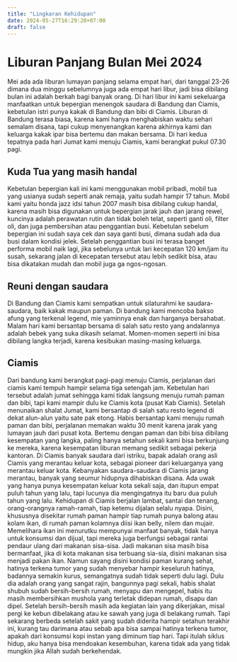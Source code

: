 ```yaml
---
title: "Lingkaran Kehidupan"
date: 2024-05-27T16:29:20+07:00
draft: false
---
```


# Liburan Panjang Bulan Mei 2024

Mei ada ada liburan lumayan panjang selama empat hari, dari tanggal 23-26 dimana dua minggu sebelumnya juga ada empat hari libur, jadi bisa dibilang bulan ini adalah berkah bagi banyak orang. Di hari libur ini kami sekeluarga manfaatkan untuk bepergian menengok saudara di Bandung dan Ciamis, kebetulan istri punya kakak di Bandung dan bibi di Ciamis. Liburan di Bandung terasa biasa, karena kami hanya menghabiskan waktu sehari semalam disana, tapi cukup menyenangkan karena akhirnya kami dan keluarga kakak ipar bisa bertemu dan makan bersama. Di hari kedua tepatnya pada hari Jumat kami menuju Ciamis, kami berangkat pukul 07.30 pagi.

## Kuda Tua yang masih handal

Kebetulan bepergian kali ini kami menggunakan mobil pribadi, mobil tua yang usianya sudah seperti anak remaja, yaitu sudah hampir 17 tahun. Mobil kami yaitu honda jazz idsi tahun 2007 masih bisa dibilang cukup handal, karena masih bisa digunakan untuk bepergian jarak jauh dan jarang rewel, kuncinya adalah perawatan rutin dan tidak boleh telat, seperti ganti oli, filter oli, dan juga pembersihan atau penggantian busi. Kebetulan sebelum bepergian ini sudah saya cek dan saya ganti busi, dimana sudah ada dua busi dalam kondisi jelek. Setelah penggantian busi ini terasa banget performa mobil naik lagi, jika sebelunya untuk lari kecepatan 120 km/jam itu susah, sekarang jalan di kecepatan tersebut atau lebih sedikit bisa, atau bisa dikatakan mudah dan mobil juga ga ngos-ngosan.

## Reuni dengan saudara

Di Bandung dan Ciamis kami sempatkan untuk silaturahmi ke saudara-saudara, baik kakak maupun paman. Di bandung kami mencoba bakso afung yang terkenal legend, mie yaminnya enak dan harganya bersahabat. Malam hari kami bersantap bersama di salah satu resto yang andalannya adalah bebek yang suka dikasih selamat. Momen-momen seperti ini bisa dibilang langka terjadi, karena kesibukan masing-masing keluarga.

## Ciamis

Dari bandung kami berangkat pagi-pagi menuju Ciamis, perjalanan dari ciamis kami tempuh hampir selama tiga setengah jam. Kebetulan hari tersebut adalah jumat sehingga kami tidak langsung menuju rumah paman dan bibi, tapi kami mampir dulu ke Ciamis kota (pusat Kab Ciamis). Setelah menunaikan shalat Jumat, kami bersantap di salah satu resto legend di dekat alun-alun yaitu sate pak etong. Habis bersantap kami menuju rumah paman dan bibi, perjalanan memakan waktu 30 menit karena jarak yang lumayan jauh dari pusat kota. Bertemu dengan paman dan bibi bisa dibilang kesempatan yang langka, paling hanya setahun sekali kami bisa berkunjung ke mereka, karena kesempatan liburan memang sedikit sebagai pekerja kantoran.
Di Ciamis banyak saudara dari istriku, bapak adalah orang asli Ciamis yang merantau keluar kota, sebagai pioneer dari keluarganya yang merantau keluar kota. Kebanyakan saudara-saudara di Ciamis jarang merantau, banyak yang seumur hidupnya dihabiskan disana. Ada uwak yang hanya punya kesempatan keluar kota sekali saja, dan itupun empat puluh tahun yang lalu, tapi lucunya dia mengingatnya itu baru dua puluh tahun yang lalu.
Kehidupan di Ciamis berjalan lambat, santai dan tenang, orang-orangnya ramah-ramah, tiap ketemu dijalan selalu nyapa. Disini, khususnya disekitar rumah paman hampir tiap rumah punya balong atau kolam ikan, di rumah paman kolamnya diisi ikan belly, nilem dan mujair. Memelihara ikan ini menurutku mempunyai manfaat banyak, tidak hanya untuk konsumsi dan dijual, tapi mereka juga berfungsi sebagai rantai pendaur ulang dari makanan sisa-sisa. Jadi makanan sisa masih bisa bermanfaat, jika di kota makanan sisa terbuang sia-sia, disini makanan sisa menjadi pakan ikan.
Namun sayang disini kondisi paman kurang sehat, hatinya terkena tumor yang sudah menyebar hampir keseluruh hatinya, badannya semakin kurus, semangatnya sudah tidak seperti dulu lagi. Dulu dia adalah orang yang sangat rajin, bangunnya pagi sekali, habis shalat shubuh sudah bersih-bersih rumah, menyapu dan mengepel, habis itu masih membersihkan mushola yang terletak didepan rumah, disapu dan dipel. Setelah bersih-bersih masih ada kegiatan lain yang dikerjakan, misal pergi ke kebun dibelakang atau ke sawah yang juga di belakang rumah. Tapi sekarang berbeda setelah sakit yang sudah diderita hampir setahun terakhir ini, kurang tau darimana atau sebab apa bisa sampai hatinya terkena tumor, apakah dari konsumsi kopi instan yang diminum tiap hari.
Tapi itulah siklus hidup, aku hanya bisa mendoakan kesembuhan, karena tidak ada yang tidak mungkin jika Allah sudah berkehendak.
